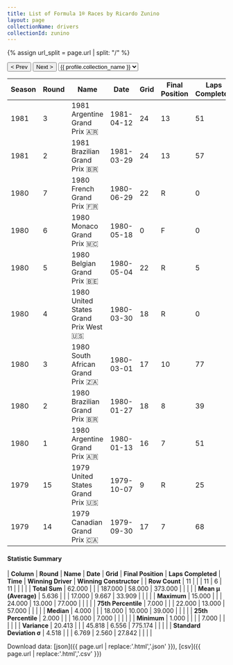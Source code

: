 ```yaml
---
title: List of Formula 1® Races by Ricardo Zunino
layout: page
collectionName: drivers
collectionId: zunino
---
```


{% assign url_split = page.url | split: "/" %}
<div id="collection-navigation">
<button onclick="selector.options[selector.selectedIndex-1].value && (window.location = selector.options[selector.selectedIndex-1].value);">&lt; Prev</button>
<button onclick="selector.options[selector.selectedIndex+1].value && (window.location = selector.options[selector.selectedIndex+1].value);">Next &gt;</button>
<select id="selector" onchange="this.options[this.selectedIndex].value && (window.location = this.options[this.selectedIndex].value);">
  {% for collectionId in site.data[page.collectionName].refs %}
    {% if collectionId == page.collectionId %}
      {% assign selected = "selected" %}
    {% else %}
      {% assign selected = "" %}
    {% endif %}
    {% assign profile = site.data[page.collectionName][collectionId].profile %}
    <option value="/f1/{{ page.collectionName }}/{{ collectionId }}/{{ url_split[4] }}" {{ selected }}>{{ profile.collection_name }}</option>
  {% endfor %}
</select>
</div>

| Season | Round | Name | Date | Grid | Final Position | Laps Completed | Time | Winning Driver | Winning Constructor |
|--|--|--|--|--|--|--|--|--|--|
| 1981 | 3 | 1981 Argentine Grand Prix 🇦🇷 | 1981-04-12 | 24 | 13 | 51 |   | Nelson Piquet 🇧🇷 | Brabham 🇬🇧 |
| 1981 | 2 | 1981 Brazilian Grand Prix 🇧🇷 | 1981-03-29 | 24 | 13 | 57 |   | Carlos Reutemann 🇦🇷 | Williams 🇬🇧 |
| 1980 | 7 | 1980 French Grand Prix 🇫🇷 | 1980-06-29 | 22 | R | 0 |   | Alan Jones 🇦🇺 | Williams 🇬🇧 |
| 1980 | 6 | 1980 Monaco Grand Prix 🇲🇨 | 1980-05-18 | 0 | F | 0 |   | Carlos Reutemann 🇦🇷 | Williams 🇬🇧 |
| 1980 | 5 | 1980 Belgian Grand Prix 🇧🇪 | 1980-05-04 | 22 | R | 5 |   | Didier Pironi 🇫🇷 | Ligier 🇫🇷 |
| 1980 | 4 | 1980 United States Grand Prix West 🇺🇸 | 1980-03-30 | 18 | R | 0 |   | Nelson Piquet 🇧🇷 | Brabham 🇬🇧 |
| 1980 | 3 | 1980 South African Grand Prix 🇿🇦 | 1980-03-01 | 17 | 10 | 77 |   | René Arnoux 🇫🇷 | Renault 🇫🇷 |
| 1980 | 2 | 1980 Brazilian Grand Prix 🇧🇷 | 1980-01-27 | 18 | 8 | 39 |   | René Arnoux 🇫🇷 | Renault 🇫🇷 |
| 1980 | 1 | 1980 Argentine Grand Prix 🇦🇷 | 1980-01-13 | 16 | 7 | 51 |   | Alan Jones 🇦🇺 | Williams 🇬🇧 |
| 1979 | 15 | 1979 United States Grand Prix 🇺🇸 | 1979-10-07 | 9 | R | 25 |   | Gilles Villeneuve 🇨🇦 | Ferrari 🇮🇹 |
| 1979 | 14 | 1979 Canadian Grand Prix 🇨🇦 | 1979-09-30 | 17 | 7 | 68 |   | Alan Jones 🇦🇺 | Williams 🇬🇧 |

#### Statistic Summary

| **Column** | **Round** | **Name** | **Date** | **Grid** | **Final Position** | **Laps Completed** | **Time** | **Winning Driver** | **Winning Constructor** |
| **Row Count** | 11 |  |  | 11 | 6 | 11 |  |  |  |
| **Total Sum** | 62.000 |  |  | 187.000 | 58.000 | 373.000 |  |  |  |
| **Mean μ (Average)** | 5.636 |  |  | 17.000 | 9.667 | 33.909 |  |  |  |
| **Maximum** | 15.000 |  |  | 24.000 | 13.000 | 77.000 |  |  |  |
| **75th Percentile** | 7.000 |  |  | 22.000 | 13.000 | 57.000 |  |  |  |
| **Median** | 4.000 |  |  | 18.000 | 10.000 | 39.000 |  |  |  |
| **25th Percentile** | 2.000 |  |  | 16.000 | 7.000 |  |  |  |  |
| **Minimum** | 1.000 |  |  |  | 7.000 |  |  |  |  |
| **Variance** | 20.413 |  |  | 45.818 | 6.556 | 775.174 |  |  |  |
| **Standard Deviation σ** | 4.518 |  |  | 6.769 | 2.560 | 27.842 |  |  |  |

Download data: [json]({{ page.url | replace:'.html','.json' }}), [csv]({{ page.url | replace:'.html','.csv' }})
